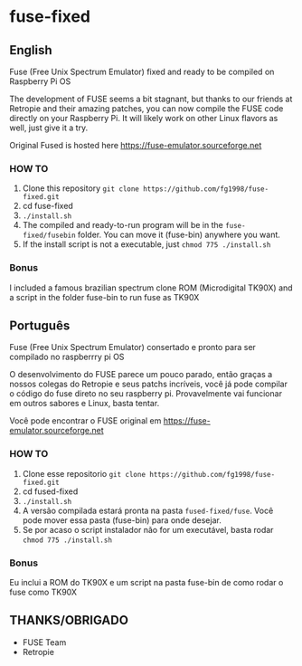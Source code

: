 # fuse-fixed
## English
Fuse (Free Unix Spectrum Emulator) fixed and ready to be compiled on Raspberry Pi OS

The development of FUSE seems a bit stagnant, but thanks to our friends at Retropie and their amazing patches, you can now compile the FUSE code directly on your Raspberry Pi. It will likely work on other Linux flavors as well, just give it a try.

Original Fused is hosted here https://fuse-emulator.sourceforge.net

### HOW TO

1. Clone this repository `git clone https://github.com/fg1998/fuse-fixed.git`
2. cd fuse-fixed
3. `./install.sh`
4. The compiled and ready-to-run program will be in the `fuse-fixed/fusebin` folder. You can move it (fuse-bin) anywhere you want.
5. If the install script is not a executable, just `chmod 775 ./install.sh`

### Bonus
I included a famous brazilian spectrum clone ROM (Microdigital TK90X) and a script in the folder fuse-bin to run fuse as TK90X



## Português
Fuse (Free Unix Spectrum Emulator) consertado e pronto para ser compilado no raspberrry pi OS

O desenvolvimento do FUSE parece um pouco parado, então graças a nossos colegas do Retropie e seus patchs incríveis, você já pode compilar o código do fuse direto no seu raspberry pi.
Provavelmente vai funcionar em outros sabores e Linux, basta tentar.

Você pode encontrar o FUSE original em https://fuse-emulator.sourceforge.net

### HOW TO
1. Clone esse repositorio `git clone https://github.com/fg1998/fuse-fixed.git`
2. cd fused-fixed
3. `./install.sh`
4. A versão compilada estará pronta na pasta `fused-fixed/fuse`. Você pode mover essa pasta (fuse-bin) para onde desejar.
5. Se por acaso o script instalador não for um executável, basta rodar `chmod 775 ./install.sh`

### Bonus
Eu inclui a ROM do TK90X e um script na pasta fuse-bin de como rodar o fuse como TK90X

## THANKS/OBRIGADO

- FUSE Team
- Retropie

